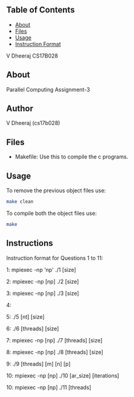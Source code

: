 
## Table of Contents

* [About](#about)
* [Files](#files)
* [Usage](#usage)
* [Instruction Format](#Instructions)

V Dheeraj
CS17B028

## About
Parallel Computing Assignment-3

## Author
V Dheeraj (cs17b028)

## Files
* Makefile: Use this to compile the c programs. 

## Usage
To remove the previous object files use:
```sh
make clean
```

To compile both the object files use:
```sh
make
```

## Instructions
Instruction format for Questions 1 to 11:

1: mpiexec -np 'np' ./1 [size]

2: mpiexec -np [np] ./2 [size]

3: mpiexec -np [np] ./3 [size]

4: 

5: ./5 [nt] [size]

6: ./6 [threads] [size]

7:  mpiexec -np [np] ./7 [threads] [size]

8: mpiexec -np [np] ./8 [threads] [size]

9: ./9 [threads] [m] [n] [p]

10: mpiexec -np [np] ./10 [ar_size] [iterations]

10: mpiexec -np [np] ./11 [threads]